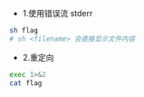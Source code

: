 
* 1.使用错误流 stderr
```sh
sh flag
# sh <filename> 会直接显示文件内容
```

* 2.重定向
```sh
exec 1>&2
cat flag
```
